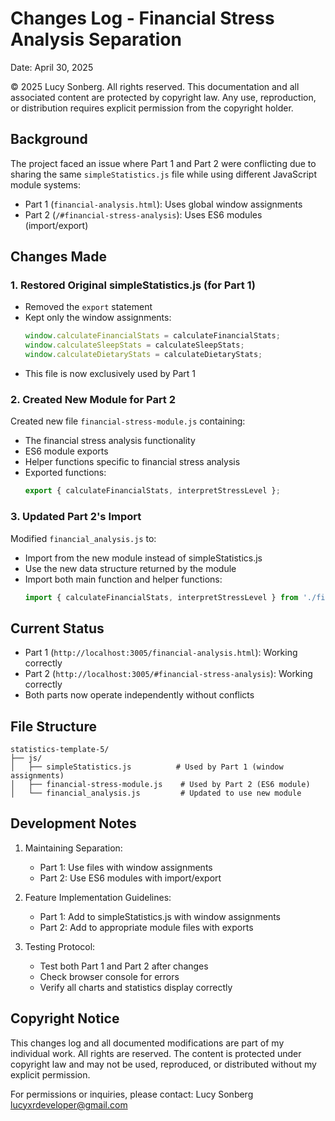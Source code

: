 # Changes Log - Financial Stress Analysis Separation
Date: April 30, 2025

© 2025 Lucy Sonberg. All rights reserved.
This documentation and all associated content are protected by copyright law. Any use, reproduction, or distribution requires explicit permission from the copyright holder.

## Background
The project faced an issue where Part 1 and Part 2 were conflicting due to sharing the same `simpleStatistics.js` file while using different JavaScript module systems:
- Part 1 (`financial-analysis.html`): Uses global window assignments
- Part 2 (`/#financial-stress-analysis`): Uses ES6 modules (import/export)

## Changes Made

### 1. Restored Original simpleStatistics.js (for Part 1)
- Removed the `export` statement
- Kept only the window assignments:
  ```javascript
  window.calculateFinancialStats = calculateFinancialStats;
  window.calculateSleepStats = calculateSleepStats;
  window.calculateDietaryStats = calculateDietaryStats;
  ```
- This file is now exclusively used by Part 1

### 2. Created New Module for Part 2
Created new file `financial-stress-module.js` containing:
- The financial stress analysis functionality
- ES6 module exports
- Helper functions specific to financial stress analysis
- Exported functions:
  ```javascript
  export { calculateFinancialStats, interpretStressLevel };
  ```

### 3. Updated Part 2's Import
Modified `financial_analysis.js` to:
- Import from the new module instead of simpleStatistics.js
- Use the new data structure returned by the module
- Import both main function and helper functions:
  ```javascript
  import { calculateFinancialStats, interpretStressLevel } from './financial-stress-module.js';
  ```

## Current Status
- Part 1 (`http://localhost:3005/financial-analysis.html`): Working correctly
- Part 2 (`http://localhost:3005/#financial-stress-analysis`): Working correctly
- Both parts now operate independently without conflicts

## File Structure
```
statistics-template-5/
├── js/
│   ├── simpleStatistics.js          # Used by Part 1 (window assignments)
│   ├── financial-stress-module.js    # Used by Part 2 (ES6 module)
│   └── financial_analysis.js         # Updated to use new module
```

## Development Notes
1. Maintaining Separation:
   - Part 1: Use files with window assignments
   - Part 2: Use ES6 modules with import/export

2. Feature Implementation Guidelines:
   - Part 1: Add to simpleStatistics.js with window assignments
   - Part 2: Add to appropriate module files with exports

3. Testing Protocol:
   - Test both Part 1 and Part 2 after changes
   - Check browser console for errors
   - Verify all charts and statistics display correctly

## Copyright Notice
This changes log and all documented modifications are part of my individual work. All rights are reserved. 
The content is protected under copyright law and may not be used, reproduced, or distributed without my explicit permission.

For permissions or inquiries, please contact:
Lucy Sonberg
lucyxrdeveloper@gmail.com 